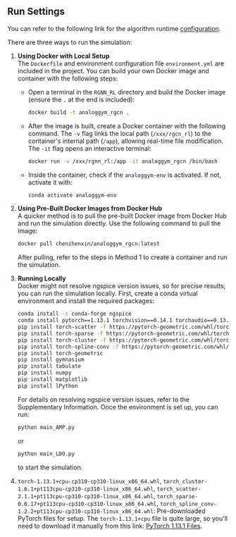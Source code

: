 ## Run Settings
You can refer to the following link for the algorithm runtime [configuration](https://github.com/CODA-Team/AnalogGym/blob/main/RGNN_RL/readme.md).

There are three ways to run the simulation:

1. **Using Docker with Local Setup**  
   The `Dockerfile` and environment configuration file `environment.yml` are included in the project. You can build your own Docker image and container with the following steps:

   - Open a terminal in the `RGNN_RL` directory and build the Docker image (ensure the `.` at the end is included):
     ```bash
     docker build -t analoggym_rgcn .
     ```

   - After the image is built, create a Docker container with the following command. The `-v` flag links the local path (`/xxx/rgcn_rl`) to the container's internal path (`/app`), allowing real-time file modification. The `-it` flag opens an interactive terminal:
     ```bash
     docker run -v /xxx/rgnn_rl:/app -it analoggym_rgcn /bin/bash
     ```

   - Inside the container, check if the `analoggym-env` is activated. If not, activate it with:
     ```bash
     conda activate analoggym-env
     ```

2. **Using Pre-Built Docker Images from Docker Hub**  
   A quicker method is to pull the pre-built Docker image from Docker Hub and run the simulation directly. Use the following command to pull the image:
   ```bash
   docker pull chenzhenxin/analoggym_rgcn:latest
   ```
   After pulling, refer to the steps in Method 1 to create a container and run the simulation.

3. **Running Locally**  
   Docker might not resolve ngspice version issues, so for precise results, you can run the simulation locally. First, create a conda virtual environment and install the required packages:
   ```bash
   conda install -c conda-forge ngspice
   conda install pytorch==1.13.1 torchvision==0.14.1 torchaudio==0.13.1 cpuonly -c pytorch
   pip install torch-scatter -f https://pytorch-geometric.com/whl/torch-1.13.1+cpu.html
   pip install torch-sparse -f https://pytorch-geometric.com/whl/torch-1.13.1+cpu.html
   pip install torch-cluster -f https://pytorch-geometric.com/whl/torch-1.13.1+cpu.html
   pip install torch-spline-conv -f https://pytorch-geometric.com/whl/torch-1.13.1+cpu.html
   pip install torch-geometric
   pip install gymnasium
   pip install tabulate
   pip install numpy
   pip install matplotlib
   pip install lPython
   ```

   For details on resolving ngspice version issues, refer to the Supplementary Information. Once the environment is set up, you can run:
   ```bash
   python main_AMP.py
   ```
   or
   ```bash
   python main_LDO.py
   ```
   to start the simulation.
4. `torch-1.13.1+cpu-cp310-cp310-linux_x86_64.whl`, `torch_cluster-1.6.1+pt113cpu-cp310-cp310-linux_x86_64.whl`, `torch_scatter-2.1.1+pt113cpu-cp310-cp310-linux_x86_64.whl`, `torch_sparse-0.6.17+pt113cpu-cp310-cp310-linux_x86_64.whl`, `torch_spline_conv-1.2.2+pt113cpu-cp310-cp310-linux_x86_64.whl`: Pre-downloaded PyTorch files for setup.
The `torch-1.13.1+cpu` file is quite large, so you'll need to download it manually from this link: [PyTorch 1.13.1 Files](https://pypi.org/project/torch/1.13.1/#files). 
